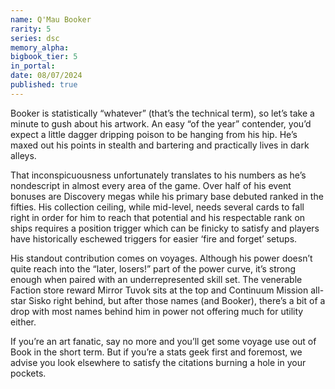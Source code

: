 ```yaml
---
name: Q'Mau Booker
rarity: 5
series: dsc
memory_alpha:
bigbook_tier: 5
in_portal:
date: 08/07/2024
published: true
---
```


Booker is statistically “whatever” (that’s the technical term), so let’s take a minute to gush about his artwork. An easy “of the year” contender, you’d expect a little dagger dripping poison to be hanging from his hip. He’s maxed out his points in stealth and bartering and practically lives in dark alleys. 

That inconspicuousness unfortunately translates to his numbers as he’s nondescript in almost every area of the game. Over half of his event bonuses are Discovery megas while his primary base debuted ranked in the fifties. His collection ceiling, while mid-level, needs several cards to fall right in order for him to reach that potential and his respectable rank on ships requires a position trigger which can be finicky to satisfy and players have historically eschewed triggers for easier ‘fire and forget’ setups.

His standout contribution comes on voyages. Although his power doesn’t quite reach into the “later, losers!” part of the power curve, it’s strong enough when paired with an underrepresented skill set. The venerable Faction store reward Mirror Tuvok sits at the top and Continuum Mission all-star Sisko right behind, but after those names (and Booker), there’s a bit of a drop with most names behind him in power not offering much for utility either.

If you’re an art fanatic, say no more and you’ll get some voyage use out of Book in the short term. But if you’re a stats geek first and foremost, we advise you look elsewhere to satisfy the citations burning a hole in your pockets.
